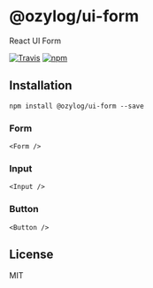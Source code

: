 # @ozylog/ui-form
React UI Form

[![Travis](https://img.shields.io/travis/ozylog/ui-form.svg)](https://travis-ci.org/ozylog/ui-form) [![npm](https://img.shields.io/npm/dt/@ozylog/ui-form.svg)](https://www.npmjs.com/package/@ozylog/ui-form)

## Installation
```
npm install @ozylog/ui-form --save
```

### Form
```
<Form />
```

### Input
```
<Input />
```

### Button
```
<Button />
```

## License
MIT
